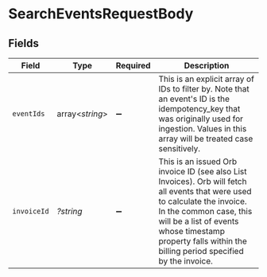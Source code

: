 # SearchEventsRequestBody


## Fields

| Field                                                                                                                                                                                                                                                              | Type                                                                                                                                                                                                                                                               | Required                                                                                                                                                                                                                                                           | Description                                                                                                                                                                                                                                                        |
| ------------------------------------------------------------------------------------------------------------------------------------------------------------------------------------------------------------------------------------------------------------------ | ------------------------------------------------------------------------------------------------------------------------------------------------------------------------------------------------------------------------------------------------------------------ | ------------------------------------------------------------------------------------------------------------------------------------------------------------------------------------------------------------------------------------------------------------------ | ------------------------------------------------------------------------------------------------------------------------------------------------------------------------------------------------------------------------------------------------------------------ |
| `eventIds`                                                                                                                                                                                                                                                         | array<*string*>                                                                                                                                                                                                                                                    | :heavy_minus_sign:                                                                                                                                                                                                                                                 | This is an explicit array of IDs to filter by. Note that an event's ID is the idempotency_key that was originally used for ingestion. Values in this array will be treated case sensitively.                                                                       |
| `invoiceId`                                                                                                                                                                                                                                                        | *?string*                                                                                                                                                                                                                                                          | :heavy_minus_sign:                                                                                                                                                                                                                                                 | This is an issued Orb invoice ID (see also List Invoices). Orb will fetch all events that were used to calculate the invoice. In the common case, this will be a list of events whose timestamp property falls within the billing period specified by the invoice. |
